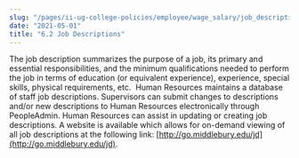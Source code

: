 ```yaml
---
slug: "/pages/ii-ug-college-policies/employee/wage_salary/job_descriptions"
date: "2021-05-01"
title: "6.2 Job Descriptions"
---
```


The job description summarizes the purpose of a job, its primary and essential responsibilities, and the minimum qualifications needed to perform the job in terms of education (or equivalent experience), experience, special skills, physical requirements, etc.  Human Resources maintains a database of staff job descriptions. Supervisors can submit changes to descriptions and/or new descriptions to Human Resources electronically through PeopleAdmin. Human Resources can assist in updating or creating job descriptions. A website is available which allows for on-demand viewing of all job descriptions at the following link: [http://go.middlebury.edu/jd](http://go.middlebury.edu/jd).